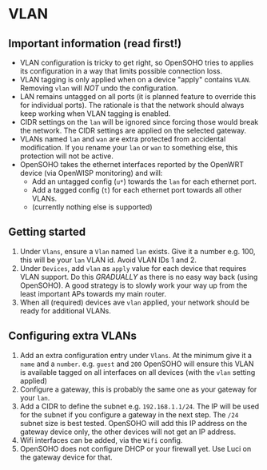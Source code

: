 # VLAN

## Important information (read first!)
* VLAN configuration is tricky to get right, so OpenSOHO tries to applies its configuration in a way that limits possible connection loss.
* VLAN tagging is only applied when on a device "apply" contains `VLAN`. Removing `vlan` will *NOT* undo the configuration.
* LAN remains untagged on all ports (it is planned feature to override this for individual ports).
  The rationale is that the network should always keep working when VLAN tagging is enabled.
* CIDR settings on the `lan` will be ignored since forcing those would break the network.
  The CIDR settings are applied on the selected gateway.
* VLANs named `lan` and `wan` are extra protected from accidental modification.
  If you rename your `lan` or `wan` to something else, this protection will not be active.
* OpenSOHO takes the ethernet interfaces reported by the OpenWRT device (via OpenWISP monitoring) and will:
  * Add an untagged config (`u*`) towards the `lan` for each ethernet port.
  * Add a tagged config (`t`) for each ethernet port towards all other VLANs.
  * (currently nothing else is supported)

## Getting started
1. Under `Vlans`, ensure a `Vlan` named `lan` exists.
   Give it a number e.g. 100, this will be your `lan` VLAN id. Avoid VLAN IDs 1 and 2.
2. Under `Devices`, add `vlan` as `apply` value for each device that requires VLAN support.
   Do this *GRADUALLY* as there is no easy way back (using OpenSOHO).
   A good strategy is to slowly work your way up from the least important APs towards my main router.
3. When all (required) devices ave `vlan` applied, your network should be ready for additional VLANs.

## Configuring extra VLANs
1. Add an extra configuration entry under `Vlans`. At the minimum give it a `name` and a `number`. e.g. `guest` and `200`
   OpenSOHO will ensure this VLAN is available tagged on all interfaces on all devices (with the `vlan` setting applied)
2. Configure a gateway, this is probably the same one as your gateway for your `lan`.
3. Add a CIDR to define the subnet e.g. `192.168.1.1/24`. The IP will be used for the subnet if you configure a gateway in the next step.
   The `/24` subnet size is best tested. OpenSOHO will add this IP address on the gateway device only, the other devices will not get an IP address.
4. Wifi interfaces can be added, via the `Wifi` config.
5. OpenSOHO does not configure DHCP or your firewall yet. Use Luci on the gateway device for that.
